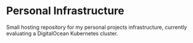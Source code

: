 # Personal Infrastructure

Small hosting repository for my personal projects infrastructure, currently evaluating a DigitalOcean Kubernetes cluster.